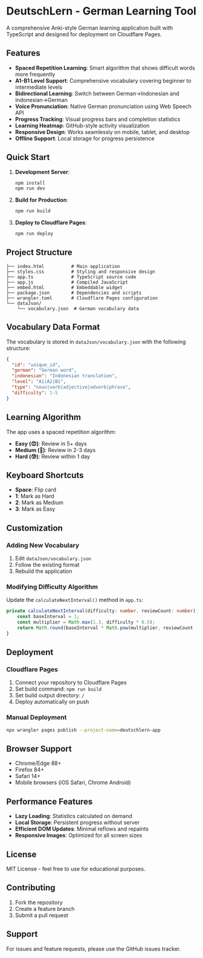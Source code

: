 # DeutschLern - German Learning Tool

A comprehensive Anki-style German learning application built with TypeScript and designed for deployment on Cloudflare Pages.

## Features

- **Spaced Repetition Learning**: Smart algorithm that shows difficult words more frequently
- **A1-B1 Level Support**: Comprehensive vocabulary covering beginner to intermediate levels
- **Bidirectional Learning**: Switch between German→Indonesian and Indonesian→German
- **Voice Pronunciation**: Native German pronunciation using Web Speech API
- **Progress Tracking**: Visual progress bars and completion statistics
- **Learning Heatmap**: GitHub-style activity visualization
- **Responsive Design**: Works seamlessly on mobile, tablet, and desktop
- **Offline Support**: Local storage for progress persistence

## Quick Start

1. **Development Server**:
   ```bash
   npm install
   npm run dev
   ```

2. **Build for Production**:
   ```bash
   npm run build
   ```

3. **Deploy to Cloudflare Pages**:
   ```bash
   npm run deploy
   ```

## Project Structure

```
├── index.html          # Main application
├── styles.css          # Styling and responsive design
├── app.ts              # TypeScript source code
├── app.js              # Compiled JavaScript
├── embed.html          # Embeddable widget
├── package.json        # Dependencies and scripts
├── wrangler.toml       # Cloudflare Pages configuration
└── dataJson/
    └── vocabulary.json  # German vocabulary data
```

## Vocabulary Data Format

The vocabulary is stored in `dataJson/vocabulary.json` with the following structure:

```json
{
  "id": "unique_id",
  "german": "German word",
  "indonesian": "Indonesian translation",
  "level": "A1|A2|B1",
  "type": "noun|verb|adjective|adverb|phrase",
  "difficulty": 1-5
}
```

## Learning Algorithm

The app uses a spaced repetition algorithm:
- **Easy (😊)**: Review in 5+ days
- **Medium (🤔)**: Review in 2-3 days  
- **Hard (😰)**: Review within 1 day

## Keyboard Shortcuts

- **Space**: Flip card
- **1**: Mark as Hard
- **2**: Mark as Medium  
- **3**: Mark as Easy

## Customization

### Adding New Vocabulary
1. Edit `dataJson/vocabulary.json`
2. Follow the existing format
3. Rebuild the application

### Modifying Difficulty Algorithm
Update the `calculateNextInterval()` method in `app.ts`:

```typescript
private calculateNextInterval(difficulty: number, reviewCount: number): number {
    const baseInterval = 1;
    const multiplier = Math.max(1.3, difficulty * 0.5);
    return Math.round(baseInterval * Math.pow(multiplier, reviewCount - 1));
}
```

## Deployment

### Cloudflare Pages
1. Connect your repository to Cloudflare Pages
2. Set build command: `npm run build`
3. Set build output directory: `/`
4. Deploy automatically on push

### Manual Deployment
```bash
npx wrangler pages publish --project-name=deutschlern-app
```

## Browser Support

- Chrome/Edge 88+
- Firefox 84+
- Safari 14+
- Mobile browsers (iOS Safari, Chrome Android)

## Performance Features

- **Lazy Loading**: Statistics calculated on demand
- **Local Storage**: Persistent progress without server
- **Efficient DOM Updates**: Minimal reflows and repaints
- **Responsive Images**: Optimized for all screen sizes

## License

MIT License - feel free to use for educational purposes.

## Contributing

1. Fork the repository
2. Create a feature branch
3. Submit a pull request

## Support

For issues and feature requests, please use the GitHub issues tracker.